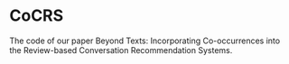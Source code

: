 # CoCRS

The code of our paper Beyond Texts: Incorporating Co-occurrences into the Review-based Conversation Recommendation Systems. 